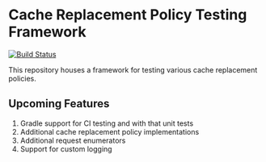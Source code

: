 # Cache Replacement Policy Testing Framework 
[![Build Status](https://travis-ci.org/ben-kimmel/caching.svg?branch=master)](https://travis-ci.org/ben-kimmel/caching)

This repository houses a framework for testing various cache replacement policies.

Upcoming Features
-
  1. Gradle support for CI testing and with that unit tests
  2. Additional cache replacement policy implementations
  3. Additional request enumerators
  4. Support for custom logging
